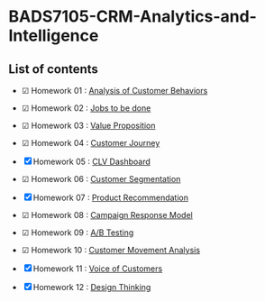 # **BADS7105-CRM-Analytics-and-Intelligence**

## **List of contents**

- &#x2611; Homework 01 : [Analysis of Customer Behaviors](https://github.com/theptat002/BADS7105-CRM-Analytics-and-Intelligence/tree/main/Homework%2001)

- &#x2611; Homework 02 : [Jobs to be done](https://github.com/theptat002/BADS7105-CRM-Analytics-and-Intelligence/tree/main/Homework%2002)

- &#x2611; Homework 03 : [Value Proposition](https://github.com/theptat002/BADS7105-CRM-Analytics-and-Intelligence/tree/main/Homework%2003)

- &#x2611; Homework 04 : [Customer Journey](https://github.com/theptat002/BADS7105-CRM-Analytics-and-Intelligence/tree/main/Homework%2004)

- &#x2612; Homework 05 : [CLV Dashboard](https://github.com/theptat002/BADS7105-CRM-Analytics-and-Intelligence/tree/main/Homework%2005)

- &#x2611; Homework 06 : [Customer Segmentation](https://github.com/theptat002/BADS7105-CRM-Analytics-and-Intelligence/tree/main/Homework%2006)

- &#x2612; Homework 07 : [Product Recommendation](https://github.com/theptat002/BADS7105-CRM-Analytics-and-Intelligence/tree/main/Homework%2007)

- &#x2611; Homework 08 : [Campaign Response Model](https://github.com/theptat002/BADS7105-CRM-Analytics-and-Intelligence/tree/main/Homework%2008)

- &#x2611; Homework 09 : [A/B Testing](https://github.com/theptat002/BADS7105-CRM-Analytics-and-Intelligence/tree/main/Homework%2009)

- &#x2611; Homework 10 : [Customer Movement Analysis](https://github.com/theptat002/BADS7105-CRM-Analytics-and-Intelligence/tree/main/Homework%2010)

- &#x2612; Homework 11 : [Voice of Customers](https://github.com/theptat002/BADS7105-CRM-Analytics-and-Intelligence/tree/main/Homework%2011)

- &#x2612; Homework 12 : [Design Thinking](https://github.com/theptat002/BADS7105-CRM-Analytics-and-Intelligence/tree/main/Homework%2012)
